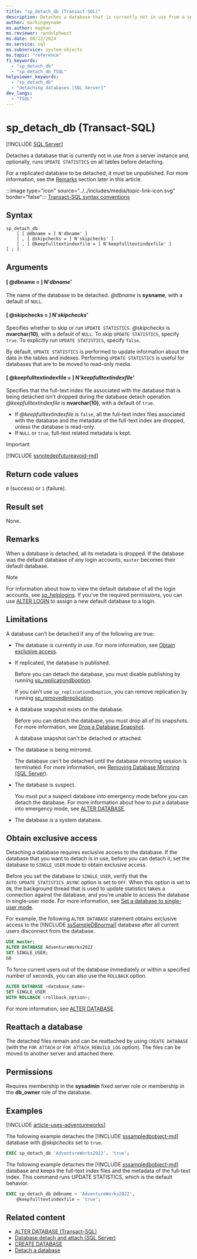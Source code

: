 ```yaml
---
title: "sp_detach_db (Transact-SQL)"
description: Detaches a database that is currently not in use from a server instance and, optionally, runs UPDATE STATISTICS on all tables before detaching.
author: markingmyname
ms.author: maghan
ms.reviewer: randolphwest
ms.date: 08/22/2024
ms.service: sql
ms.subservice: system-objects
ms.topic: "reference"
f1_keywords:
  - "sp_detach_db"
  - "sp_detach_db_TSQL"
helpviewer_keywords:
  - "sp_detach_db"
  - "detaching databases [SQL Server]"
dev_langs:
  - "TSQL"
---
```

# sp_detach_db (Transact-SQL)

[!INCLUDE [SQL Server](../../includes/applies-to-version/sqlserver.md)]

Detaches a database that is currently not in use from a server instance and, optionally, runs `UPDATE STATISTICS` on all tables before detaching.

For a replicated database to be detached, it must be unpublished. For more information, see the [Remarks](#remarks) section later in this article.

:::image type="icon" source="../../includes/media/topic-link-icon.svg" border="false"::: [Transact-SQL syntax conventions](../../t-sql/language-elements/transact-sql-syntax-conventions-transact-sql.md)

## Syntax

```syntaxsql
sp_detach_db
    [ [ @dbname = ] N'dbname' ]
    [ , [ @skipchecks = ] N'skipchecks' ]
    [ , [ @keepfulltextindexfile = ] N'keepfulltextindexfile' ]
[ ; ]
```

## Arguments

#### [ @dbname = ] N'*dbname*'

The name of the database to be detached. *@dbname* is **sysname**, with a default of `NULL`.

#### [ @skipchecks = ] N'*skipchecks*'

Specifies whether to skip or run `UPDATE STATISTICS`. *@skipchecks* is **nvarchar(10)**, with a default of `NULL`. To skip `UPDATE STATISTICS`, specify `true`. To explicitly run `UPDATE STATISTICS`, specify `false`.

By default, `UPDATE STATISTICS` is performed to update information about the data in the tables and indexes. Performing `UPDATE STATISTICS` is useful for databases that are to be moved to read-only media.

#### [ @keepfulltextindexfile = ] N'*keepfulltextindexfile*'

Specifies that the full-text index file associated with the database that is being detached isn't dropped during the database detach operation. *@keepfulltextindexfile* is **nvarchar(10)**, with a default of `true`.

- If *@keepfulltextindexfile* is `false`, all the full-text index files associated with the database and the metadata of the full-text index are dropped, unless the database is read-only.
- If `NULL` or `true`, full-text related metadata is kept.

> [!IMPORTANT]  
> [!INCLUDE [ssnotedepfutureavoid-md](../../includes/ssnotedepfutureavoid-md.md)]

## Return code values

`0` (success) or `1` (failure).

## Result set

None.

## Remarks

When a database is detached, all its metadata is dropped. If the database was the default database of any login accounts, `master` becomes their default database.

> [!NOTE]  
> For information about how to view the default database of all the login accounts, see [sp_helplogins](sp-helplogins-transact-sql.md). If you've the required permissions, you can use [ALTER LOGIN](../../t-sql/statements/alter-login-transact-sql.md) to assign a new default database to a login.

## Limitations

A database can't be detached if any of the following are true:

- The database is currently in use. For more information, see [Obtain exclusive access](#obtain-exclusive-access).

- If replicated, the database is published.

  Before you can detach the database, you must disable publishing by running [sp_replicationdboption](sp-replicationdboption-transact-sql.md).

  If you can't use `sp_replicationdboption`, you can remove replication by running [sp_removedbreplication](sp-removedbreplication-transact-sql.md).

- A database snapshot exists on the database.

  Before you can detach the database, you must drop all of its snapshots. For more information, see [Drop a Database Snapshot](../databases/drop-a-database-snapshot-transact-sql.md).

  A database snapshot can't be detached or attached.

- The database is being mirrored.

  The database can't be detached until the database mirroring session is terminated. For more information, see [Removing Database Mirroring (SQL Server)](../../database-engine/database-mirroring/removing-database-mirroring-sql-server.md).

- The database is suspect.

  You must put a suspect database into emergency mode before you can detach the database. For more information about how to put a database into emergency mode, see [ALTER DATABASE](../../t-sql/statements/alter-database-transact-sql.md).

- The database is a system database.

## Obtain exclusive access

Detaching a database requires exclusive access to the database. If the database that you want to detach is in use, before you can detach it, set the database to `SINGLE_USER` mode to obtain exclusive access.

Before you set the database to `SINGLE_USER`, verify that the `AUTO_UPDATE_STATISTICS_ASYNC` option is set to `OFF`. When this option is set to `ON`, the background thread that is used to update statistics takes a connection against the database, and you're unable to access the database in single-user mode. For more information, see [Set a database to single-user mode](../databases/set-a-database-to-single-user-mode.md).

For example, the following `ALTER DATABASE` statement obtains exclusive access to the [!INCLUDE [ssSampleDBnormal](../../includes/sssampledbnormal-md.md)] database after all current users disconnect from the database.

```sql
USE master;
ALTER DATABASE AdventureWorks2022
SET SINGLE_USER;
GO
```

To force current users out of the database immediately or within a specified number of seconds, you can also use the `ROLLBACK` option.

```sql
ALTER DATABASE <database_name>
SET SINGLE_USER
WITH ROLLBACK <rollback_option>;
```

For more information, see [ALTER DATABASE](../../t-sql/statements/alter-database-transact-sql.md).

## Reattach a database

The detached files remain and can be reattached by using `CREATE DATABASE` (with the `FOR ATTACH` or `FOR ATTACH_REBUILD_LOG` option). The files can be moved to another server and attached there.

## Permissions

Requires membership in the **sysadmin** fixed server role or membership in the **db_owner** role of the database.

## Examples

[!INCLUDE [article-uses-adventureworks](../../includes/article-uses-adventureworks.md)]

The following example detaches the [!INCLUDE [sssampledbobject-md](../../includes/sssampledbobject-md.md)] database with *@skipchecks* set to `true`.

```sql
EXEC sp_detach_db 'AdventureWorks2022', 'true';
```

The following example detaches the [!INCLUDE [sssampledbobject-md](../../includes/sssampledbobject-md.md)] database and keeps the full-text index files and the metadata of the full-text index. This command runs UPDATE STATISTICS, which is the default behavior.

```sql
EXEC sp_detach_db @dbname = 'AdventureWorks2022',
    @keepfulltextindexfile = 'true';
```

## Related content

- [ALTER DATABASE (Transact-SQL)](../../t-sql/statements/alter-database-transact-sql.md)
- [Database detach and attach (SQL Server)](../databases/database-detach-and-attach-sql-server.md)
- [CREATE DATABASE](../../t-sql/statements/create-database-transact-sql.md)
- [Detach a database](../databases/detach-a-database.md)
